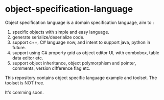 object-specification-language 
=============================

Object specification language is a domain specification language, aim to :
1. specific objects with simple and easy language.
2. generate serialize/deserialize code.
3. support c++, C# language now, and intent to support java, python in future.
4. support using C# property grid as object editor UI, with combobox, table data editor etc.
5. support object inheritance, object polymorphism and pointer, comments, version difference flag etc.

This repository contains object specific language example and toolset.
The toolset is NOT free.


It's comming soon.


